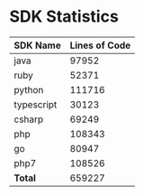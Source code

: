 # SDK Statistics

| SDK Name | Lines of Code |
| -------- | ------------- |
| java | 97952 |
| ruby | 52371 |
| python | 111716 |
| typescript | 30123 |
| csharp | 69249 |
| php | 108343 |
| go | 80947 |
| php7 | 108526 |
| **Total** | 659227 |
